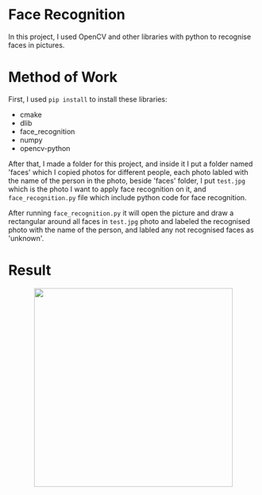 # Face Recognition

In this project, I used OpenCV and other libraries with python to recognise faces in pictures.


# Method of Work

First, I used `pip install` to install these libraries:
- cmake
- dlib
- face_recognition
- numpy
- opencv-python

After that, I made a folder for this project, and inside it I put a folder named 'faces' which I copied photos for different people, each photo labled with the name of the person in the photo, beside 'faces' folder, I put `test.jpg` which is the photo I want to apply face recognition on it, and `face_recognition.py` file which include python code for face recognition.

After running `face_recognition.py` it will open the picture and draw a rectangular around all faces in `test.jpg` photo and labeled the recognised photo with the name of the person, and labled any not recognised faces as 'unknown'.


# Result

<p align="center">
<img src="https://user-images.githubusercontent.com/85786699/127700292-9ba494f1-1188-4f21-8a01-31438a6ff843.PNG" width="400">
</p>
